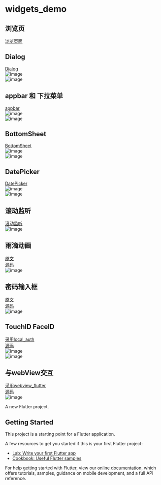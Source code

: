# widgets_demo

  ## 浏览页
   [ 浏览页面 ]( https://github.com/pheromone/Flutter_learn_demo/blob/master/%E5%9F%BA%E7%A1%80Widget/widgets_demo/lib/main.dart )    <br/>

   ## Dialog
   [ Dialog ]( https://github.com/pheromone/Flutter_learn_demo/blob/master/%E5%9F%BA%E7%A1%80Widget/widgets_demo/lib/widgets/dialog_widget.dart )    <br/>
   ![image](https://github.com/pheromone/Flutter_learn_demo/blob/master/%E5%9F%BA%E7%A1%80Widget/widgets_demo/Dialog1.png) <br/>
   ![image](https://github.com/pheromone/Flutter_learn_demo/blob/master/%E5%9F%BA%E7%A1%80Widget/widgets_demo/Dialog2.png) <br/>

   ## appbar 和 下拉菜单
   [ appbar ]( https://github.com/pheromone/Flutter_learn_demo/blob/master/%E5%9F%BA%E7%A1%80Widget/widgets_demo/lib/widgets/appbar_widget.dart )    <br/>
   ![image](https://github.com/pheromone/Flutter_learn_demo/blob/master/%E5%9F%BA%E7%A1%80Widget/widgets_demo/appBar1.png) <br/>
   ![image](https://github.com/pheromone/Flutter_learn_demo/blob/master/%E5%9F%BA%E7%A1%80Widget/widgets_demo/appBar2.png) <br/>
   
   ## BottomSheet
   [ BottomSheet ]( https://github.com/pheromone/Flutter_learn_demo/blob/master/%E5%9F%BA%E7%A1%80Widget/widgets_demo/lib/widgets/bottomsheet_widget.dart )    <br/>
   ![image](https://github.com/pheromone/Flutter_learn_demo/blob/master/%E5%9F%BA%E7%A1%80Widget/widgets_demo/BottomSheet1.png) <br/>
   ![image](https://github.com/pheromone/Flutter_learn_demo/blob/master/%E5%9F%BA%E7%A1%80Widget/widgets_demo/BottomSheet2.png) <br/>
   
  ## DatePicker
   [ DatePicker ]( https://github.com/pheromone/Flutter_learn_demo/blob/master/%E5%9F%BA%E7%A1%80Widget/widgets_demo/lib/widgets/datepicker_widget.dart )    <br/>
   ![image](https://github.com/pheromone/Flutter_learn_demo/blob/master/%E5%9F%BA%E7%A1%80Widget/widgets_demo/DatePicker1.png) <br/>
   ![image](https://github.com/pheromone/Flutter_learn_demo/blob/master/%E5%9F%BA%E7%A1%80Widget/widgets_demo/DatePicker2.png) <br/>
   
 ## 滚动监听
   [ 滚动监听 ]( https://github.com/pheromone/Flutter_learn_demo/blob/master/%E5%9F%BA%E7%A1%80Widget/widgets_demo/lib/widgets/notification_scroll.dart )    <br/>
   ![image](https://github.com/pheromone/Flutter_learn_demo/blob/master/%E5%9F%BA%E7%A1%80Widget/widgets_demo/%E6%BB%9A%E5%8A%A8%E7%9B%91%E5%90%AC.png) <br/>
   
   ## 雨滴动画
   [ 原文 ]( https://cloud.tencent.com/developer/article/1374663 )    <br/>
   [ 源码 ]( https://github.com/pheromone/Flutter_learn_demo/blob/master/%E5%9F%BA%E7%A1%80Widget/widgets_demo/lib/widgets/rain_drop.dart )    <br/>
   ![image](    https://github.com/pheromone/Flutter_learn_demo/blob/master/%E5%9F%BA%E7%A1%80Widget/widgets_demo/%E9%9B%A8%E6%BB%B4%E5%8A%A8%E7%94%BB.gif
 ) <br/>
 
   ## 密码输入框
   [ 原文 ](https://juejin.im/post/5c10ef31e51d452e2c698673#heading-0 )    <br/>
   [ 源码 ]( https://github.com/pheromone/Flutter_learn_demo/tree/master/%E5%9F%BA%E7%A1%80Widget/widgets_demo/lib/widgets/Keyboard )    <br/>
   ![image]( https://github.com/pheromone/Flutter_learn_demo/blob/master/%E5%9F%BA%E7%A1%80Widget/widgets_demo/%E5%AF%86%E7%A0%81%E8%BE%93%E5%85%A5.gif ) <br/>
   
   ## TouchID FaceID
   [ 采用local_auth ](https://github.com/flutter/plugins/tree/master/packages/local_auth )    <br/>
   [ 源码 ]( https://github.com/pheromone/Flutter_learn_demo/blob/master/%E5%9F%BA%E7%A1%80Widget/widgets_demo/lib/widgets/faceId_touchid_widget.dart )    <br/>
   ![image]( https://github.com/pheromone/Flutter_learn_demo/blob/master/%E5%9F%BA%E7%A1%80Widget/widgets_demo/faceID.gif ) <br/>
   ![image]( https://github.com/pheromone/Flutter_learn_demo/blob/master/%E5%9F%BA%E7%A1%80Widget/widgets_demo/faceId.PNG ) <br/>

 ## 与webView交互 
   [ 采用webview_flutter ](https://github.com/flutter/plugins/tree/master/packages/webview_flutter )    <br/>
   [ 源码 ]( https://github.com/pheromone/Flutter_learn_demo/blob/master/%E5%9F%BA%E7%A1%80Widget/widgets_demo/lib/widgets/webview_message.dart )    <br/>
   ![image]( https://github.com/pheromone/Flutter_learn_demo/blob/master/%E5%9F%BA%E7%A1%80Widget/widgets_demo/%E4%B8%8EwebView%E4%BA%A4%E4%BA%92.gif ) <br/>


A new Flutter project.

## Getting Started

This project is a starting point for a Flutter application.

A few resources to get you started if this is your first Flutter project:

- [Lab: Write your first Flutter app](https://flutter.dev/docs/get-started/codelab)
- [Cookbook: Useful Flutter samples](https://flutter.dev/docs/cookbook)

For help getting started with Flutter, view our
[online documentation](https://flutter.dev/docs), which offers tutorials,
samples, guidance on mobile development, and a full API reference.
